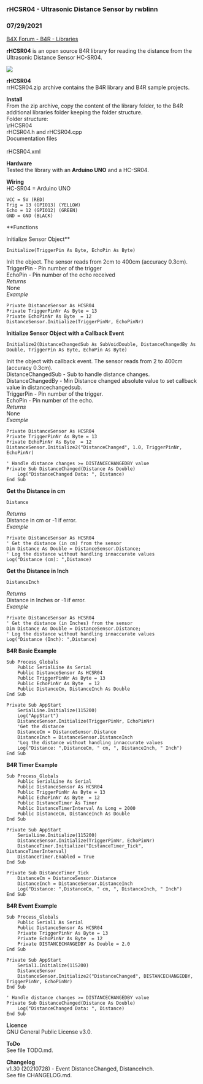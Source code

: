 ### rHCSR04 - Ultrasonic Distance Sensor by rwblinn
### 07/29/2021
[B4X Forum - B4R - Libraries](https://www.b4x.com/android/forum/threads/132953/)

**rHCSR04** is an open source B4R library for reading the distance from the Ultrasonic Distance Sensor HC-SR04.  
  
![](https://www.b4x.com/android/forum/attachments/117142)  
  
**rHCSR04**  
rrHCSR04.zip archive contains the B4R library and B4R sample projects.  
  
**Install**  
From the zip archive, copy the content of the library folder, to the B4R additional libraries folder keeping the folder structure.  
Folder structure:  
<path to b4r additional libraries folder>\rHCSR04  
rHCSR04.h and rHCSR04.cpp  
Documentation files  
<path to b4r additional libraries folder>  
rHCSR04.xml  
  
**Hardware**  
Tested the library with an **Arduino UNO** and a HC-SR04.  
  
**Wiring**  
HC-SR04 = Arduino UNO  

```B4X
VCC = 5V (RED)  
Trig = 13 (GPIO13) (YELLOW)  
Echo = 12 (GPIO12) (GREEN)  
GND = GND (BLACK)
```

  
  
**Functions  
  
Initialize Sensor Object**  

```B4X
Initialize(TriggerPin As Byte, EchoPin As Byte)
```

  
Init the object. The sensor reads from 2cm to 400cm (accuracy 0.3cm).  
TriggerPin - Pin number of the trigger  
EchoPin - Pin number of the echo received  
*Returns*  
None  
*Example*  

```B4X
Private DistanceSensor As HCSR04  
Private TriggerPinNr As Byte = 13  
Private EchoPinNr As Byte  = 12  
DistanceSensor.Initialize(TriggerPinNr, EchoPinNr)
```

  
  
**Initialize Sensor Object with a Callback Event**  

```B4X
Initialize2(DistanceChangedSub As SubVoidDouble, DistanceChangedBy As Double, TriggerPin As Byte, EchoPin As Byte)
```

  
Init the object with callback event. The sensor reads from 2 to 400cm (accuracy 0.3cm).  
DistanceChangedSub - Sub to handle distance changes.  
DistanceChangedBy - Min Distance changed absolute value to set callback value in distancechangedsub.  
TriggerPin - Pin number of the trigger.  
EchoPin - Pin number of the echo.  
*Returns*  
None  
*Example*  

```B4X
Private DistanceSensor As HCSR04  
Private TriggerPinNr As Byte = 13  
Private EchoPinNr As Byte  = 12  
DistanceSensor.Initialize2("DistanceChanged", 1.0, TriggerPinNr, EchoPinNr)  
  
' Handle distance changes >= DISTANCECHANGEDBY value  
Private Sub DistanceChanged(Distance As Double)  
    Log("DistanceChanged Data: ", Distance)  
End Sub
```

  
  
**Get the Distance in cm**  

```B4X
Distance
```

  
*Returns*  
Distance in cm or -1 if error.  
*Example*  

```B4X
Private DistanceSensor As HCSR04  
' Get the distance (in cm) from the sensor  
Dim Distance As Double = DistanceSensor.Distance;  
' Log the distance without handling innaccurate values  
Log("Distance (cm): ",Distance)
```

  
  
**Get the Distance in Inch**  

```B4X
DistanceInch
```

  
*Returns*  
Distance in Inches or -1 if error.  
*Example*  

```B4X
Private DistanceSensor As HCSR04  
' Get the distance (in Inches) from the sensor  
Dim Distance As Double = DistanceSensor.Distance;  
' Log the distance without handling innaccurate values  
Log("Distance (Inch): ",Distance)
```

  
  
**B4R Basic Example**  

```B4X
Sub Process_Globals  
    Public SerialLine As Serial  
    Public DistanceSensor As HCSR04  
    Public TriggerPinNr As Byte = 13  
    Public EchoPinNr As Byte  = 12  
    Public DistanceCm, DistanceInch As Double  
End Sub  
  
Private Sub AppStart  
    SerialLine.Initialize(115200)  
    Log("AppStart")  
    DistanceSensor.Initialize(TriggerPinNr, EchoPinNr)  
    'Get the distance  
    DistanceCm = DistanceSensor.Distance  
    DistanceInch = DistanceSensor.DistanceInch  
    'Log the distance without handling innaccurate values  
    Log("Distance: ",DistanceCm, " cm, ", DistanceInch, " Inch")  
End Sub
```

  
  
**B4R Timer Example**  

```B4X
Sub Process_Globals  
    Public SerialLine As Serial  
    Public DistanceSensor As HCSR04  
    Public TriggerPinNr As Byte = 13  
    Public EchoPinNr As Byte  = 12  
    Public DistanceTimer As Timer  
    Public DistanceTimerInterval As Long = 2000  
    Public DistanceCm, DistanceInch As Double  
End Sub  
  
Private Sub AppStart  
    SerialLine.Initialize(115200)  
    DistanceSensor.Initialize(TriggerPinNr, EchoPinNr)  
    DistanceTimer.Initialize("DistanceTimer_Tick", DistanceTimerInterval)  
    DistanceTimer.Enabled = True  
End Sub  
  
Private Sub DistanceTimer_Tick  
    DistanceCm = DistanceSensor.Distance  
    DistanceInch = DistanceSensor.DistanceInch  
    Log("Distance: ",DistanceCm, " cm, ", DistanceInch, " Inch")  
End Sub
```

  
  
**B4R Event Example**  

```B4X
Sub Process_Globals  
    Public Serial1 As Serial  
    Public DistanceSensor As HCSR04  
    Private TriggerPinNr As Byte = 13  
    Private EchoPinNr As Byte  = 12  
    Private DISTANCECHANGEDBY As Double = 2.0  
End Sub  
  
Private Sub AppStart  
    Serial1.Initialize(115200)  
    DistanceSensor  
    DistanceSensor.Initialize2("DistanceChanged", DISTANCECHANGEDBY, TriggerPinNr, EchoPinNr)  
End Sub  
  
' Handle distance changes >= DISTANCECHANGEDBY value  
Private Sub DistanceChanged(Distance As Double)  
    Log("DistanceChanged Data: ", Distance)  
End Sub
```

  
  
**Licence**  
GNU General Public License v3.0.  
  
**ToDo**  
See file TODO.md.  
  
**Changelog**  
v1.30 (20210728) - Event DistanceChanged, DistanceInch.  
See file CHANGELOG.md.